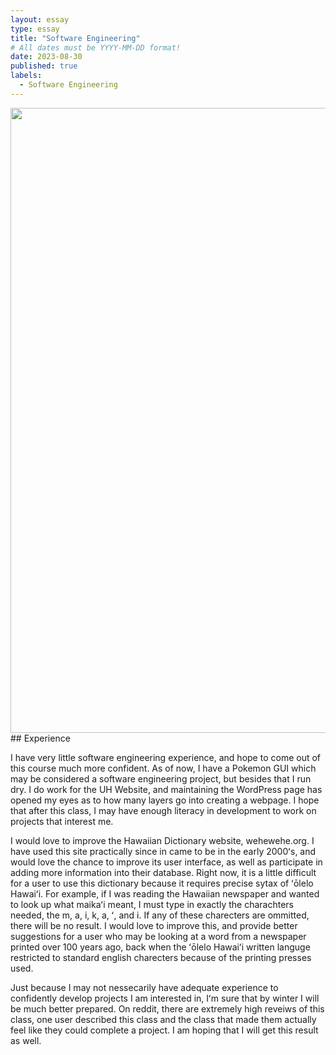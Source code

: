 ```yaml
---
layout: essay
type: essay
title: "Software Engineering"
# All dates must be YYYY-MM-DD format!
date: 2023-08-30
published: true
labels:
  - Software Engineering
---
```

<img width="1000px" class="rounded float-start pe-4" src="../img/Screen Shot 2023-09-06 at 11.42.10 AM.png">
## Experience

I have very little software engineering experience, and hope to come out of this course much more confident. As of now, I have a Pokemon GUI which may be considered a software engineering project, but besides that I run dry. I do work for the UH Website, and maintaining the WordPress page has opened my eyes as to how many layers go into creating a webpage. I hope that after this class, I may have enough literacy in development to work on projects that interest me.

I would love to improve the Hawaiian Dictionary website, wehewehe.org. I have used this site practically since in came to be in the early 2000ʻs, and would love the chance to improve its user interface, as well as participate in adding more information into their database. Right now, it is a little difficult for a user to use this dictionary because it requires precise sytax of ʻōlelo Hawaiʻi. For example, if I was reading the Hawaiian newspaper and wanted to look up what maikaʻi meant, I must type in exactly the charachters needed, the m, a, i, k, a, ʻ, and i. If any of these charecters are ommitted, there will be no result. I would love to improve this, and provide better suggestions for a user who may be looking at a word from a newspaper printed over 100 years ago, back when the ʻōlelo Hawaiʻi written languge restricted to standard english charecters because of the printing presses used. 

Just because I may not nessecarily have adequate experience to confidently develop projects I am interested in, Iʻm sure that by winter I will be much better prepared. On reddit, there are extremely high reveiws of this class, one user described this class and the class that made them actually feel like they could complete a project. I am hoping that I will get this result as well.
